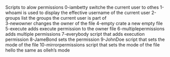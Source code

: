Scripts to alow permissions
0-iambetty switche the current user to othes
1-whoami  is used to display the effective username of the current user
2-groups list the groups the current user is part of  
3-newowner changes the owner of the file
4-empty crate a new empty file
5-execute adds execute permission to the owner file
6-multiplepermissions adds multiple permissions
7-everybody script that adds execution permission
8-JameBond sets the permission
9-JohnDoe script that sets the mode of the file
10-mirrorpermissions script that sets the mode of the file hello the same as olleh’s mode
